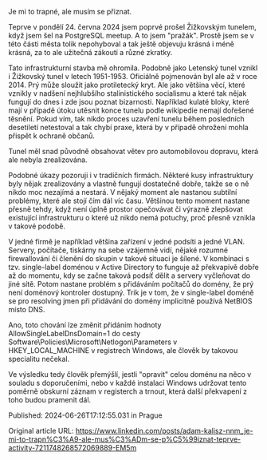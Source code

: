 Je mi to trapné, ale musím se přiznat.


Teprve v pondělí 24. června 2024 jsem poprvé prošel Žižkovským tunelem, když jsem šel na PostgreSQL meetup. A to jsem "pražák". Prostě jsem se v této části města tolik nepohyboval a tak ještě objevuju krásná i méně krásná, za to ale užitečná zákoutí a různé zkratky.


Tato infrastrukturní stavba mě ohromila. Podobně jako Letenský tunel vznikl i Žižkovský tunel v letech 1951-1953. Oficiálně pojmenován byl ale až v roce 2014. Prý může sloužit jako protiletecký kryt. Ale jako většina věcí, které vznikly v nadšení nejhlubšího stalinistického socialismu a které tak nějak fungují do dnes i zde jsou poznat bizarnosti. Například kulaté bloky, které mají v případě útoku utěsnit konce tunelu podle wikipedie nemají dořešené těsnění. Pokud vím, tak nikdo proces uzavření tunelu během posledních desetiletí netestoval a tak chybí praxe, která by v případě ohrožení mohla přispět k ochraně občanů.

Tunel měl snad původně obsahovat větev pro automobilovou dopravu, která ale nebyla zrealizována.


Podobné úkazy pozoruji i v tradičních firmách. Některé kusy infrastruktury byly nějak zrealizovány a vlastně fungují dostatečně dobře, takže se o ně nikdo moc nezajímá a nestará. V nějaký moment ale nastanou subtilní problémy, které ale stojí čím dál víc času. Většinou tento moment nastane přesně tehdy, když není úplně prostor opečovávat či výrazně zlepšovat existující infrastrukturu o které už nikdo nemá potuchy, proč přesně vznikla v takové podobě.


V jedné firmě je například většina zařízení v jedné podsíti a jedné VLAN. Servery, počítače, tiskárny na sebe vzájemně vidí, nějaké rozumné firewallování či členění do skupin v takové situaci je šílené. V kombinaci s tzv. single-label doménou v Active Directory to funguje až překvapivě dobře až do momentu, kdy se začne taková podsíť dělit a servery vyčleňovat do jiné sítě. Potom nastane problém s přidáváním počítačů do domény, že prý není doménový kontroler dostupný. Trik je v tom, že v single-label doméně se pro resolving jmen při přidávání do domény implicitně používá NetBIOS místo DNS.

Ano, toto chování lze změnit přidáním hodnoty AllowSingleLabelDnsDomain=1 do cesty Software\Policies\Microsoft\Netlogon\Parameters v HKEY_LOCAL_MACHINE v registrech Windows, ale člověk by takovou specialitu nečekal.

Ve výsledku tedy člověk přemýšlí, jestli "opravit" celou doménu na něco v souladu s doporučeními, nebo v každé instalaci Windows udržovat tento poměrně obskurní záznam v registerch a trnout, která další překvapení z toho budou pramenit dál.


Published: 2024-06-26T17:12:55.031 in Prague

Original article URL: https://www.linkedin.com/posts/adam-kalisz-nnm_je-mi-to-trapn%C3%A9-ale-mus%C3%ADm-se-p%C5%99iznat-teprve-activity-7211748268572069889-EM5m

[](./media/žižkovský-tunel.jpg)